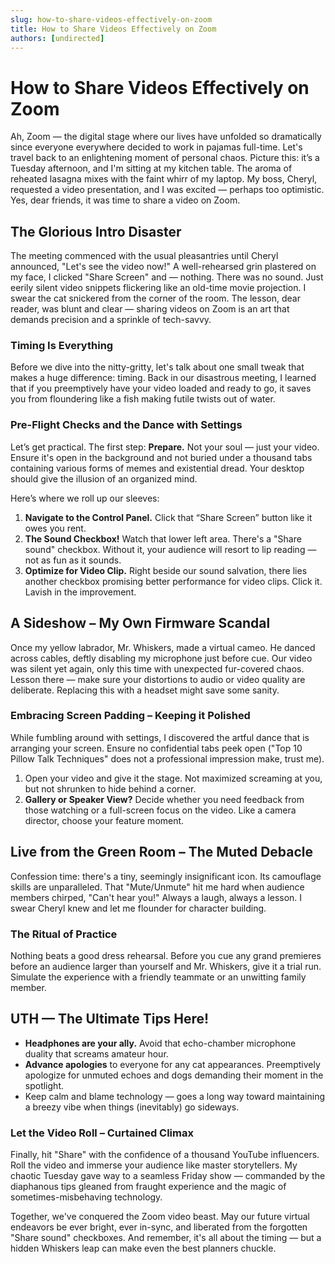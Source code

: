 ```yaml
---
slug: how-to-share-videos-effectively-on-zoom
title: How to Share Videos Effectively on Zoom
authors: [undirected]
---
```



# How to Share Videos Effectively on Zoom

Ah, Zoom — the digital stage where our lives have unfolded so dramatically since everyone everywhere decided to work in pajamas full-time. Let's travel back to an enlightening moment of personal chaos. Picture this: it’s a Tuesday afternoon, and I'm sitting at my kitchen table. The aroma of reheated lasagna mixes with the faint whirr of my laptop. My boss, Cheryl, requested a video presentation, and I was excited — perhaps too optimistic. Yes, dear friends, it was time to share a video on Zoom. 

## The Glorious Intro Disaster

The meeting commenced with the usual pleasantries until Cheryl announced, "Let's see the video now!" A well-rehearsed grin plastered on my face, I clicked "Share Screen" and — nothing. There was no sound. Just eerily silent video snippets flickering like an old-time movie projection. I swear the cat snickered from the corner of the room. The lesson, dear reader, was blunt and clear — sharing videos on Zoom is an art that demands precision and a sprinkle of tech-savvy. 

### Timing Is Everything

Before we dive into the nitty-gritty, let's talk about one small tweak that makes a huge difference: timing. Back in our disastrous meeting, I learned that if you preemptively have your video loaded and ready to go, it saves you from floundering like a fish making futile twists out of water.

### Pre-Flight Checks and the Dance with Settings

Let’s get practical. The first step: **Prepare.** Not your soul — just your video. Ensure it's open in the background and not buried under a thousand tabs containing various forms of memes and existential dread. Your desktop should give the illusion of an organized mind.

Here’s where we roll up our sleeves:

1. **Navigate to the Control Panel.** Click that “Share Screen” button like it owes you rent. 
2. **The Sound Checkbox!** Watch that lower left area. There's a "Share sound" checkbox. Without it, your audience will resort to lip reading — not as fun as it sounds.
3. **Optimize for Video Clip.** Right beside our sound salvation, there lies another checkbox promising better performance for video clips. Click it. Lavish in the improvement.

## A Sideshow – My Own Firmware Scandal

Once my yellow labrador, Mr. Whiskers, made a virtual cameo. He danced across cables, deftly disabling my microphone just before cue. Our video was silent yet again, only this time with unexpected fur-covered chaos. Lesson there — make sure your distortions to audio or video quality are deliberate. Replacing this with a headset might save some sanity.

### Embracing Screen Padding – Keeping it Polished

While fumbling around with settings, I discovered the artful dance that is arranging your screen. Ensure no confidential tabs peek open ("Top 10 Pillow Talk Techniques" does not a professional impression make, trust me). 

1. Open your video and give it the stage. Not maximized screaming at you, but not shrunken to hide behind a corner.
2. **Gallery or Speaker View?** Decide whether you need feedback from those watching or a full-screen focus on the video. Like a camera director, choose your feature moment.

## Live from the Green Room – The Muted Debacle

Confession time: there's a tiny, seemingly insignificant icon. Its camouflage skills are unparalleled. That "Mute/Unmute" hit me hard when audience members chirped, "Can't hear you!" Always a laugh, always a lesson. I swear Cheryl knew and let me flounder for character building. 

### The Ritual of Practice

Nothing beats a good dress rehearsal. Before you cue any grand premieres before an audience larger than yourself and Mr. Whiskers, give it a trial run. Simulate the experience with a friendly teammate or an unwitting family member.

## UTH — The Ultimate Tips Here!

- **Headphones are your ally.** Avoid that echo-chamber microphone duality that screams amateur hour.
- **Advance apologies** to everyone for any cat appearances. Preemptively apologize for unmuted echoes and dogs demanding their moment in the spotlight.
- Keep calm and blame technology — goes a long way toward maintaining a breezy vibe when things (inevitably) go sideways.

### Let the Video Roll – Curtained Climax

Finally, hit "Share" with the confidence of a thousand YouTube influencers. Roll the video and immerse your audience like master storytellers. My chaotic Tuesday gave way to a seamless Friday show — commanded by the diaphanous tips gleaned from fraught experience and the magic of sometimes-misbehaving technology.

Together, we've conquered the Zoom video beast. May our future virtual endeavors be ever bright, ever in-sync, and liberated from the forgotten "Share sound" checkboxes. And remember, it's all about the timing — but a hidden Whiskers leap can make even the best planners chuckle.